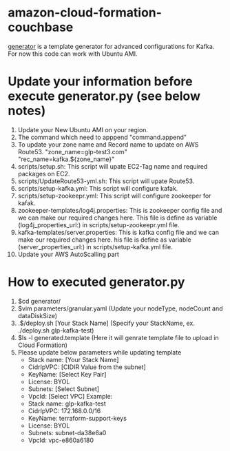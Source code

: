 # amazon-cloud-formation-couchbase

[generator](generator) is a template generator for advanced configurations for Kafka. For now this code can work with Ubuntu AMI.

# Update your information before execute generator.py (see below notes)
  1) Update your New Ubuntu AMI on your region.
  2) The command which need to apppend "command.append"
  3) To update your zone name and Record name to update on AWS Route53.
         "zone_name=glp-test3.com"
        "rec_name=kafka.${zone_name}"
  4) scripts/setup.sh: This script will upate EC2-Tag name and required packages on EC2.
  5) scripts/UpdateRoute53-yml.sh: This script will upate Route53.
  6) scripts/setup-kafka.yml: This script will configure kafak.
  7) scripts/setup-zookeepr.yml: This script will configure zookeeper for kafak.
  8) zookeeper-templates/log4j.properties: This is zookeeper config file and we can make our required changes here. This file is define as variable (log4j_properties_url:) in scripts/setup-zookeepr.yml file.
  9) kafka-templates/server.properties: This is kafka config file and we can make our required changes here. his file is define as variable (server_properties_url:) in scripts/setup-kafka.yml file.
  10) Update your AWS AutoScalling part
  

# How to executed generator.py
 1) $cd generator/
 2) $vim parameters/granular.yaml   (Update your nodeType, nodeCount and dataDiskSize)
 2) .$/deploy.sh [Your Stack Name]   (Specify your StackName, ex. ./deploy.sh glp-kafka-test)
 3) $ls -l generated.template    (Here it will genrate template file to upload in Cloud Formation)
 4) Please update below parameters while updating template
      - Stack name: [Your Stack Name]
      - CidrIpVPC: [CIDIR Value from the subnet]
      - KeyName: [Select Key Pair]
      - License: BYOL
      - Subnets: [Select Subnet]
      - VpcId: [Select VPC]
    Example:
      - Stack name: glp-kafka-test
      - CidrIpVPC: 172.168.0.0/16
      - KeyName: terraform-support-keys
      - License: BYOL
      - Subnets: subnet-da38e6a0
      - VpcId: vpc-e860a6180



